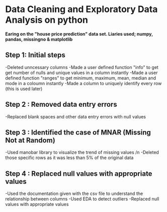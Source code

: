 <h1>Data Cleaning and Exploratory Data Analysis on python</h1>

 
**Earing on the "house price prediction" data set. 
Liaries used; numpy, pandas, missingno & matplotlib**
  
 <h2>Step 1: Initial steps</h2>

-Deleted unncessary columns
-Made a user defined function "info" to get get number of nulls and unique values in a column instantly
-Made a user defined function "ranges" to get minimum, maximum, mean, median and mode in a coloumn instantly
-Made a column to uniquely identify every row (this is used later)

<h2>Step 2 : Removed data entry errors</h2>

-Replaced blank spaces and other data entry errors with null values

<h2>Step 3 : Identified the case of MNAR (Missing Not at Random)</h2>

-Used manobar library to visualize the trend of missing values /n
-Deleted those specific rows as it was less than 5% of the original data

<h2>Step 4 : Replaced null values with appropriate values</h2>

-Used the documentation given with the csv file to understand the relationship between columns
-Used EDA to detect outliers
-Replaced null values with appropriate values
